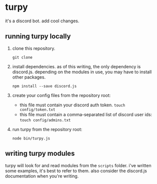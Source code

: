 # turpy

it's a discord bot. add cool changes.

running turpy locally
---------------------

1. clone this repository.

    `git clone`

2. install dependencies. as of this writing, the only dependency is discord.js. depending on the modules in use, you may have to install other packages.
    
    `npm install --save discord.js`

3. create your config files from the repository root:

    - this file must contain your discord auth token. `touch config/token.txt`
    - this file must contain a comma-separated list of discord user ids: `touch config/admins.txt`
    
4. run turpy from the repository root:

    `node bin/turpy.js`
    
writing turpy modules
---------------------

turpy will look for and read modules from the `scripts` folder. i've written some examples, it's best to refer to them. also consider the discord.js documentation when you're writing.
